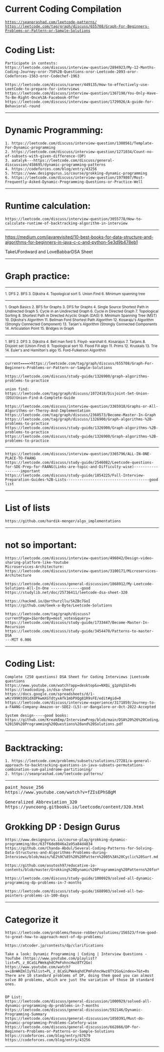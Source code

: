 # Current Coding Compilation
[`https://seanprashad.com/leetcode-patterns/`](https://seanprashad.com/leetcode-patterns/)  
[`https://leetcode.com/tag/graph/discuss/655708/Graph-For-Beginners-Problems-or-Pattern-or-Sample-Solutions`](https://leetcode.com/tag/graph/discuss/655708/Graph-For-Beginners-Problems-or-Pattern-or-Sample-Solutions)  

# Coding List:
```
Participate in contests:
https://leetcode.com/discuss/interview-question/2894923/My-12-Months-Coding-Journey-oror-750%2B-Questions-oror-Leetcode-2093-oror-Codeforces-1563-oror-Codechef-1963

https://leetcode.com/discuss/career/449135/How-to-effectively-use-LeetCode-to-prepare-for-interviews
https://leetcode.com/discuss/interview-question/1367198/You-Only-Have-To-Be-Right-Once%3A-Facebook-Offer
https://leetcode.com/discuss/interview-question/1729926/A-guide-for-Behavioral-round
```
<hr class="dashed">

# Dynamic Programming:
```
1. https://leetcode.com/discuss/interview-question/1380561/Template-For-Dynamic-programming
2. https://leetcode.com/discuss/interview-question/1271034/Count-no-of-subsets-with-given-difference-(DP)
3. aatalyk---https://leetcode.com/discuss/general-discussion/458695/dynamic-programming-patterns
4. https://codeforces.com/blog/entry/43256
5. https://www.designgurus.io/course/grokking-dynamic-programming
6. https://leetcode.com/discuss/interview-question/1979807/Most-Frequently-Asked-Dynamic-Programming-Questions-or-Practice-Well
```
<hr class="dashed">

# Runtime calculation:
```
https://leetcode.com/discuss/interview-question/3055778/How-to-calculate-runtime-of-backtracking-algorithm-in-interview
```
<hr class="dashed">

https://medium.com/javarevisited/10-best-books-for-data-structure-and-algorithms-for-beginners-in-java-c-c-and-python-5e3d9b478eb1

TakeUFordward and LoveBabbarDSA Sheet

<hr class="dashed">

# Graph practice:  
<hr class="dotted">
<sub>
1. DFS
2. BFS
3. Dijkstra
4. Topological sort
5. Union Find
6. Minimum spanning tree
</sub>

<hr class="dotted">

<sub>
1. Graph Basics
2. BFS for Graphs
3. DFS for Graphs
4. Single Source Shortest Path in Undirected Graph
5. Cycle in an Undirected Graph
6. Cycle in Directed Graph
7. Topological Sorting
8. Shortest Path in Directed Acyclic Graph (DAG)
9. Minimum Spanning Tree (MST)
10. Dijkstra's Algorithm
11. Bellman Ford Shortest Path Algorithm
12. Kosaraju's Algorithm (Strongly Connected Component)
13. Tarjan's Algorithm (Strongly Connected Components
14. Articulation Point 
15. Bridges in Graph
</sub>

<hr class="dotted">

<sub>
1. BFS
2. DFS
3. Dijkstra
4. Bell man ford
5. Floyd- warshall
6. Kosarajus
7. Tarjans
8. Disjoint set (Union-Find)
9. Topological sort
10. Flood Fill algo
11. Prims
12. Kruskals
13. Trie
14. Euler's and Hamilton's algo
15. Ford-Fulkerson Algorithm
</sub>

<hr class="dotted">

```
current====>https://leetcode.com/tag/graph/discuss/655708/Graph-For-Beginners-Problems-or-Pattern-or-Sample-Solutions

https://leetcode.com/discuss/study-guide/1326900/graph-algorithms-problems-to-practice

union find:
https://leetcode.com/tag/graph/discuss/1072418/Disjoint-Set-Union-(DSU)Union-Find-A-Complete-Guide

https://leetcode.com/discuss/interview-question/3365918/Graphs-or-All-Algorithms-or-Theroy-And-Implementation
https://leetcode.com/tag/graph/discuss/2360573/Become-Master-In-Graph
https://leetcode.com/tag/graph/discuss/1326900/Graph-algorithms-%2B-problems-to-practice
https://leetcode.com/discuss/study-guide/1326900/Graph-algorithms-%2B-problems-to-practice
https://leetcode.com/discuss/study-guide/1326900/Graph-algorithms-%2B-problems-to-practice
```
<hr class="dashed">

```
https://leetcode.com/discuss/interview-question/3365796/ALL-IN-ONE-PLACE-TO-FAANG
https://leetcode.com/discuss/study-guide/2546082/Leetcode-questions-for-SDE-Prep-for-FAANG(Links-are-topic-and-Difficulty-wise)------------------important
https://leetcode.com/discuss/study-guide/1854225/Full-Interview-Preparation-Guides-%2B-Lists--------------------------------------good list

```

<hr class="dashed">

# List of lists
```
https://github.com/hardik-menger/algo_implementations
```

<hr class="dashed">

# not so important:
```
https://leetcode.com/discuss/interview-question/496042/Design-video-sharing-platform-like-Youtube
Microservices-Architecture:
https://leetcode.com/discuss/interview-question/3100171/Microservices-Architecture

https://leetcode.com/discuss/general-discussion/1868912/My-Leetcode-Solutions-All-In-One --------------good
https://studylib.net/doc/25736411/leetcode-dsa-sheet-320

https://hackmd.io/@arthurzllu/SkZBc7GoI
https://github.com/Geek-a-Byte/Leetcode-Solutions

https://leetcode.com/tag/graph/discuss?currentPage=1&orderBy=most_votes&query=
https://leetcode.com/discuss/study-guide/1733447/Become-Master-In-Recursion
https://leetcode.com/discuss/study-guide/3454470/Patterns-to-master-DSA
---MIT 6.006 
```

<hr class="dashed">

# Coding List:
```
Complete (250 questions) DSA Sheet for Coding Interviews |Leetcode questions
https://www.youtube.com/watch?app=desktop&v=NXQi_g1pVqI&t=0s
https://leadcoding.in/dsa-sheet/
https://docs.google.com/spreadsheets/d/1-wKcV99KtO91dXdPkwmXGTdtyxAfk1mbPXQg81R9sFE/edit#gid=0
https://leetcode.com/discuss/interview-experience/3171859/Journey-to-a-FAANG-Company-Amazon-or-SDE2-(L5)-or-Bangalore-or-Oct-2022-Accepted

System design-----good books:
https://github.com/KreakEmp/InterviewPrep/blob/main/DSA%20%26%20Coding/Cracking%20the%20Coding%2C%204%20Edition%20-%20150%20Programming%20Questions%20and%20Solutions.pdf
```
<hr class="dashed">

# Backtracking:
```
1. https://leetcode.com/problems/subsets/solutions/27281/a-general-approach-to-backtracking-questions-in-java-subsets-permutations-combination-sum-palindrome-partitioning/
2. https://seanprashad.com/leetcode-patterns/
```
<hr class="dashed">

<pre>
paint_house_256  
https://www.youtube.com/watch?v=fZIsEPhSBgM

Generalized Abbreviation_320  
https://yuncoong.gitbooks.io/leetcode/content/320.html
</pre>


# Grokking DP : Design Gurus
```
https://www.designgurus.io/course-play/grokking-dynamic-programming/doc/637f6de8046a2a95a84d4834
https://github.com/Chanda-Abdul/Several-Coding-Patterns-for-Solving-Data-Structures-and-Algorithms-Problems-during-Interviews/blob/main/%E2%9C%85%20%20Pattern%2005%3A%20Cyclic%20Sort.md

https://github.com/asutosh97/educative-io-contents/blob/master/Grokking%20Dynamic%20Programming%20Patterns%20for%20Coding%20Interviews.md

https://leetcode.com/discuss/study-guide/1000929/solved-all-dynamic-programming-dp-problems-in-7-months

https://leetcode.com/discuss/study-guide/1688903/solved-all-two-pointers-problems-in-100-days
```

<hr class="dashed">


# Categorize it

```
https://leetcode.com/problems/house-robber/solutions/156523/from-good-to-great-how-to-approach-most-of-dp-problems/

https://atcoder.jp/contests/dp/clarifications

Take a look: Dynamic Programming | Coding | Interview Questions - YouTube (https://www.youtube.com/playlist?list=PL_z_8CaSLPWekqhdCPmFohncHwz8TY2Go)
https://www.youtube.com/watch?v=iBnWHZmlIyY&list=PL_z_8CaSLPWekqhdCPmFohncHwz8TY2Go&index=7&t=0s
There are 10 standard problems of DP, doing them good you can almost solve 80 problems, which are just the variation of those 10 standard ones.


DP List:
https://leetcode.com/discuss/general-discussion/1000929/solved-all-dynamic-programming-dp-problems-in-7-months
https://leetcode.com/discuss/general-discussion/592146/Dynamic-Programming-Summary
https://leetcode.com/discuss/general-discussion/1050391/Must-do-Dynamic-programming-Problems-Catefory-wise
https://leetcode.com/discuss/general-discussion/662866/DP-for-Beginners-Problems-or-Patterns-or-Sample-Solutions
https://codeforces.com/blog/entry/67679
https://codeforces.com/blog/entry/43256
```

<hr class="dashed">


